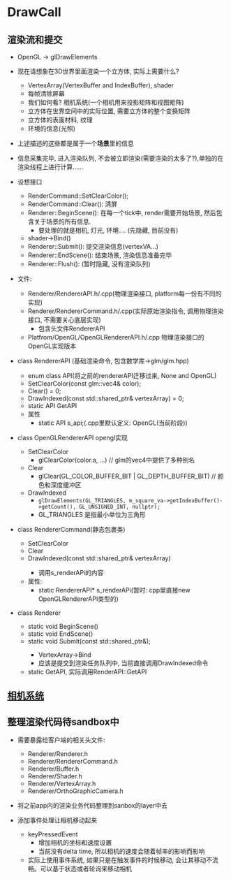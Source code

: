 # DrawCall

## 渲染流和提交
* OpenGL -> glDrawElements

* 现在请想象在3D世界里面渲染一个立方体, 实际上需要什么?
  * VertexArray(VertexBuffer and IndexBuffer), shader
  * 每帧清除屏幕
  * 我们如何看? 相机系统(一个相机用来投影矩阵和视图矩阵)
  * 立方体在世界空间中的实际位置, 需要立方体的整个变换矩阵
  * 立方体的表面材料, 纹理
  * 环境的信息(光照)
* 上述描述的这些都是属于一个**场景**里的信息
* 信息采集完毕, 进入渲染队列, 不会被立即渲染(需要渲染的太多了?),单独的在渲染线程上进行计算......


* 设想接口
  * RenderCommand::SetClearColor();
  * RenderCommand::Clear(): 清屏
  * Renderer::BeginScene(): 在每一个tick中, render需要开始场景, 然后包含关于场景的所有信息. 
    * 要处理的就是相机, 灯光, 环境.... (先隐藏, 目前没有)
  * shader->Bind()
  * Renderer::Submit(): 提交渲染信息(vertexVA...)
  * Renderer::EndScene(): 结束场景, 渲染信息准备完毕
  * Renderer::Flush(): (暂时隐藏, 没有渲染队列)


* 文件:
  * Renderer/RendererAPI.h/.cpp(物理渲染接口, platform每一份有不同的实现)
  * Renderer/RendererCommand.h/.cpp(实际原始渲染指令, 调用物理渲染接口, 不需要关心底层实现)
    * 包含头文件RendererAPI
  * Platfrom/OpenGL/OpenGLRendererAPI.h/.cpp 物理渲染接口的OpenGL实现版本


* class RendererAPI (基础渲染命令, 包含数学库->glm/glm.hpp)
  * enum class API(将之前的rendererAPI迁移过来, None and OpenGL)
  * SetClearColor(const glm::vec4& color);
  * Clear() = 0;
  * DrawIndexed(const std::shared_ptr<VertexArray>& vertexArray) = 0;
  * static API GetAPI
  * 属性
    * static API s_api;(.cpp里默认定义: OpenGL(当前阶段))

* class OpenGLRendererAPI opengl实现
  * SetClearColor
    * glClearColor(color.a, ...) // glm的vec4中提供了多种别名
  * Clear
    * glClear(GL_COLOR_BUFFER_BIT | GL_DEPTH_BUFFER_BIT)  // 颜色和深度缓冲区
  * DrawIndexed
    * ``glDrawElements(GL_TRIANGLES, m_square_va->getIndexBuffer()->getCount(), GL_UNSIGNED_INT, nullptr);``
    * GL_TRIANGLES 是指最小单位为三角形

* class RendererCommand(静态包裹类)
  * SetClearColor
  * Clear
  * DrawIndexed(const std::shared_ptr<VertexArray>& vertexArray)
    * 调用s_renderAPi的内容
  * 属性:
    * static RendererAPI* s_renderAPi(暂时: cpp里直接new OpenGLRendererAPI类型的)

* class Renderer
  * static void BeginScene()
  * static void EndScene()
  * static void Submit(const std::shared_ptr<VertexArray>&);
    * VertexArray->Bind
    * 应该是提交到渲染任务队列中, 当前直接调用DrawIndexed命令  
  * static GetAPI, 实际调用RenderAPI::GetAPI


## [相机系统](./render_camera.md)


## 整理渲染代码待sandbox中
- 需要暴露给客户端的相关头文件:
  - Renderer/Renderer.h
  - Renderer/RendererCommand.h
  - Renderer/Buffer.h
  - Renderer/Shader.h
  - Renderer/VertexArray.h
  - Renderer/OrthoGraphicCamera.h

- 将之前app内的渲染业务代码整理到sanbox的layer中去
- 添加事件处理让相机移动起来
  - keyPressedEvent
    - 增加相机的坐标和速度设置
    - 当前没有delta time, 所以相机的速度会随着帧率的影响而影响
  - 实际上使用事件系统, 如果只是在触发事件的时候移动, 会让其移动不流畅。可以基于状态或者轮询来移动相机